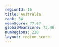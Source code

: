 ```yaml
---
regionId: 16
title: Australia
rank: 34
meanScore: 77.67
globalMeanScore: 73.46
numRegions: 220
layout: region_score
---
```

